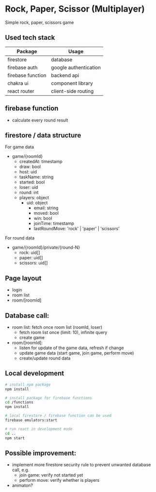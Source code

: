 # Rock, Paper, Scissor (Multiplayer)

Simple rock, paper, scissors game

## Used tech stack

| **Package**       | **Usage**             |
| ----------------- | --------------------- |
| firestore         | database              |
| firebase auth     | google authentication |
| firebase function | backend api           |
| chakra ui         | component library     |
| react router      | client-side routing   |


## firebase function

- calculate every round result

## firestore / data structure

For game data

- game/{roomId}
  - createdAt: timestamp
  - draw: bool
  - host: uid
  - taskName: string
  - started: bool
  - loser: uid
  - round: int
  - players: object
    - uid: object
      - email: string
      - moved: bool
      - win: bool
      - joinTime: timestamp
      - lastRoundMove: 'rock' | 'paper' | 'scissors'

For round data

- game/{roomId}/private/{round-N}
  - rock: uid[]
  - paper: uid[]
  - scissors: uid[]

## Page layout

- login
- room list
- room/[roomId]

## Database call:

- room list: fetch once room list (roomId, loser)
  - fetch room list once (limit: 10), infinite query
  - create game
- room/[roomId]: 
  - listen for update of the game data, refresh if change
  - update game data (start game, join game, perform move)
  - create/update round data

## Local development

```bash
# install npm package
npm install

# install package for firebase functions
cd /functions
npm install

# local firestore / firebase function can be used
firebase emulators:start

# run react in development mode
cd ..
npm start
```

## Possible improvement:

- implement more firestore security rule to prevent unwanted database call, e.g.
  - join game: verify not started yet
  - perform move: verify whether is players
- animaton?
